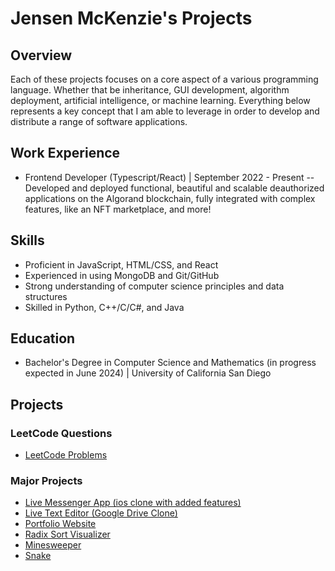 # Jensen McKenzie's Projects
## Overview
Each of these projects focuses on a core aspect of a various programming language.
Whether that be inheritance, GUI development, algorithm deployment, artificial intelligence, or machine learning. Everything below represents a key concept that I am able to leverage in order to develop and distribute a range of software applications.

## Work Experience
- Frontend Developer (Typescript/React) | September 2022 - Present
-- Developed and deployed functional, beautiful and scalable deauthorized applications on the Algorand blockchain, fully integrated with complex features, like an NFT marketplace, and more!

## Skills
- Proficient in JavaScript, HTML/CSS, and React
- Experienced in using MongoDB and Git/GitHub
- Strong understanding of computer science principles and data structures
- Skilled in Python, C++/C/C#, and Java

## Education
- Bachelor's Degree in Computer Science and Mathematics (in progress expected in June 2024) | University of California San Diego

## Projects

### LeetCode Questions
- [LeetCode Problems](https://github.com/JensenMcKenzie/leetcode)

### Major Projects
- [Live Messenger App (ios clone with added features)](https://jensenmckenzie.github.io/messenger)
- [Live Text Editor (Google Drive Clone)](https://github.com/JensenMcKenzie/LiveTextEditor)
- [Portfolio Website](https://jensenmckenzie.github.io)
- [Radix Sort Visualizer](https://github.com/JensenMcKenzie/RadixSort)
- [Minesweeper](https://github.com/JensenMcKenzie/minesweeper)
- [Snake](https://github.com/JensenMcKenzie/snake)

